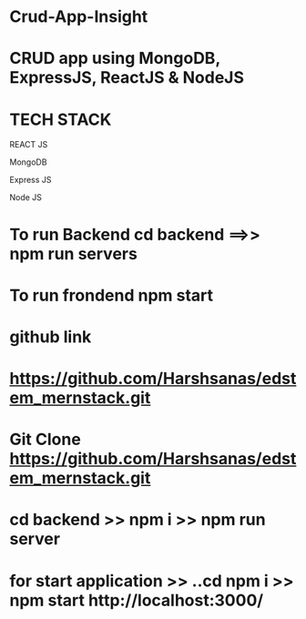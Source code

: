 # Crud-App-Insight



# CRUD app using MongoDB, ExpressJS, ReactJS & NodeJS

<h1>TECH STACK</h1>

<p>REACT JS</p>

<p>MongoDB</p>

<p>Express JS</p>

<p>Node JS</p>

# To run Backend cd backend ==>> npm run servers

# To run frondend npm start

# github link 
# <a href="https://github.com/Harshsanas/edstem_mernstack.git"> https://github.com/Harshsanas/edstem_mernstack.git
  
# Git Clone https://github.com/Harshsanas/edstem_mernstack.git
  
# cd backend >> npm i >> npm run server
  
# for start application >> ..cd npm i >> npm start http://localhost:3000/
 
